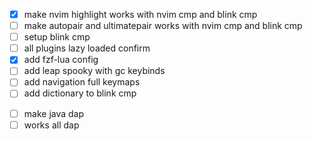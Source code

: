 <!-- need to be make -->

- [x] make nvim highlight works with nvim cmp and blink cmp
- [ ] make autopair and ultimatepair works with nvim cmp and blink cmp
- [ ] setup blink cmp
- [ ] all plugins lazy loaded confirm
- [x] add fzf-lua config
- [ ] add leap spooky with gc keybinds
- [ ] add navigation full keymaps
- [ ] add dictionary to blink cmp

<!-- tired of things -->

- [ ] make java dap
- [ ] works all dap
